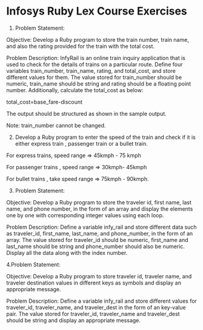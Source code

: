 # Infosys Ruby Lex Course Exercises

1. Problem Statement:

Objective: Develop a Ruby program to store the train number, train name, and also the rating provided for the train with the total cost.

Problem Description: InfyRail is an online train inquiry application that is used to check for the details of trains on a particular route. Define four variables train_number, train_name, rating, and total_cost, and store different values for them. The value stored for train_number should be numeric, train_name should be string and rating should be a floating point number. Additionally, calculate the total_cost as below:

total_cost=base_fare-discount

The output should be structured as shown in the sample output.

Note: train_number cannot be changed.

2. Develop a Ruby program to enter the speed of the train and check if it is either express train , passenger train or a bullet train. 

For express trains, speed range => 45kmph - 75 kmph

For passenger trains , speed range => 30kmph- 45kmph

For bullet trains , take speed range => 75kmph - 90kmph.

3. Problem Statement:

Objective: Develop a Ruby program to store the traveler id, first name, last name, and phone number, in the form of an array and display the elements one by one with corresponding integer values using each loop.

Problem Description: Define a variable infy_rail and store different data such as traveler_id, first_name, last_name, and phone_number, in the form of an array. The value stored for traveler_id should be numeric, first_name and last_name should be string and phone_number should also be numeric. Display all the data along with the index number.

4.Problem Statement:

Objective: Develop a Ruby program to store traveler id, traveler name, and traveler destination values in different keys as symbols and display an appropriate message.

Problem Description: Define a variable infy_rail and store different values for traveler_id, traveler_name, and traveler_dest in the form of an key-value pair. The value stored for traveler_id, traveler_name and traveler_dest should be string and display an appropriate message.
